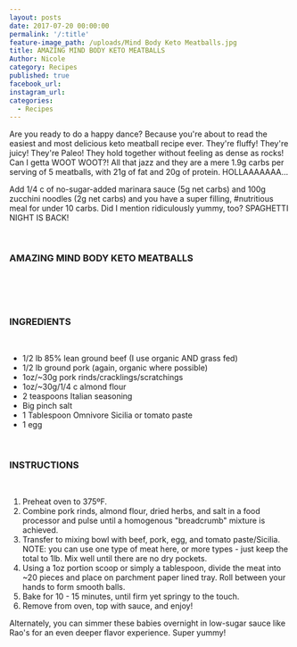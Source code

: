 ```yaml
---
layout: posts
date: 2017-07-20 00:00:00
permalink: '/:title'
feature-image_path: /uploads/Mind Body Keto Meatballs.jpg
title: AMAZING MIND BODY KETO MEATBALLS
Author: Nicole
category: Recipes
published: true
facebook_url:
instagram_url:
categories:
  - Recipes
---
```


Are you ready to do a happy dance? Because you're about to read the easiest and most delicious keto meatball recipe ever. They're fluffy! They're juicy! They're Paleo! They hold together without feeling as dense as rocks! Can I getta WOOT WOOT?! All that jazz and they are a mere 1.9g carbs per serving of 5 meatballs, with 21g of fat and 20g of protein. HOLLAAAAAAA…

Add 1/4 c of no-sugar-added marinara sauce (5g net carbs) and 100g zucchini noodles (2g net carbs) and you have a super filling, #nutritious meal for under 10 carbs. Did I mention ridiculously yummy, too? SPAGHETTI NIGHT IS BACK!

&nbsp;

### AMAZING MIND BODY KETO MEATBALLS

&nbsp;

##### &nbsp;

### INGREDIENTS

&nbsp;

* 1/2 lb 85% lean ground beef (I use organic AND grass fed)
* 1/2 lb ground pork (again, organic where possible)
* 1oz/~30g pork rinds/cracklings/scratchings
* 1oz/~30g/1/4 c almond flour
* 2 teaspoons Italian seasoning
* Big pinch salt
* 1 Tablespoon Omnivore Sicilia or tomato paste
* 1 egg

&nbsp;

### INSTRUCTIONS

&nbsp;

1. Preheat oven to 375&ordm;F.
2. Combine pork rinds, almond flour, dried herbs, and salt in a food processor and pulse until a homogenous "breadcrumb" mixture is achieved.
3. Transfer to mixing bowl with beef, pork, egg, and tomato paste/Sicilia. NOTE: you can use one type of meat here, or more types - just keep the total to 1lb. Mix well until there are no dry pockets.
4. Using a 1oz portion scoop or simply a tablespoon, divide the meat into ~20 pieces and place on parchment paper lined tray. Roll between your hands to form smooth balls.
5. Bake for 10 - 15 minutes, until firm yet springy to the touch.
6. Remove from oven, top with sauce, and enjoy!

Alternately, you can simmer these babies overnight in low-sugar sauce like Rao's for an even deeper flavor experience. Super yummy!